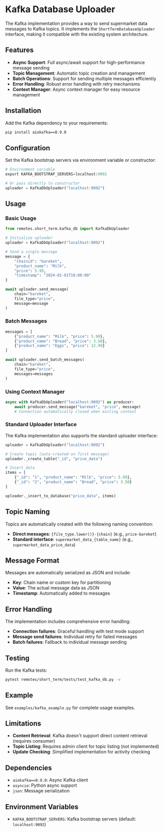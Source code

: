 # Kafka Database Uploader

The Kafka implementation provides a way to send supermarket data messages to Kafka topics. It implements the `ShortTermDatabaseUploader` interface, making it compatible with the existing system architecture.

## Features

- **Async Support**: Full async/await support for high-performance message sending
- **Topic Management**: Automatic topic creation and management
- **Batch Operations**: Support for sending multiple messages efficiently
- **Error Handling**: Robust error handling with retry mechanisms
- **Context Manager**: Async context manager for easy resource management

## Installation

Add the Kafka dependency to your requirements:

```bash
pip install aiokafka==0.9.0
```

## Configuration

Set the Kafka bootstrap servers via environment variable or constructor:

```python
# Environment variable
export KAFKA_BOOTSTRAP_SERVERS=localhost:9092

# Or pass directly to constructor
uploader = KafkaDbUploader("localhost:9092")
```

## Usage

### Basic Usage

```python
from remotes.short_term.kafka_db import KafkaDbUploader

# Initialize uploader
uploader = KafkaDbUploader("localhost:9092")

# Send a single message
message = {
    "chainid": "bareket",
    "product_name": "Milk",
    "price": 5.99,
    "timestamp": "2024-01-01T10:00:00"
}

await uploader.send_message(
    chain="bareket",
    file_type="price",
    message=message
)
```

### Batch Messages

```python
messages = [
    {"product_name": "Milk", "price": 5.99},
    {"product_name": "Bread", "price": 3.50},
    {"product_name": "Eggs", "price": 12.99}
]

await uploader.send_batch_messages(
    chain="bareket",
    file_type="price",
    messages=messages
)
```

### Using Context Manager

```python
async with KafkaDbUploader("localhost:9092") as producer:
    await producer.send_message("bareket", "price", message)
    # Connection automatically closed when exiting context
```

### Standard Uploader Interface

The Kafka implementation also supports the standard uploader interface:

```python
uploader = KafkaDbUploader("localhost:9092")

# Create topic (auto-created on first message)
uploader._create_table("_id", "price_data")

# Insert data
items = [
    {"_id": "1", "product_name": "Milk", "price": 5.99},
    {"_id": "2", "product_name": "Bread", "price": 3.50}
]

uploader._insert_to_database("price_data", items)
```

## Topic Naming

Topics are automatically created with the following naming convention:

- **Direct messages**: `{file_type.lower()}-{chain}` (e.g., `price-bareket`)
- **Standard interface**: `supermarket_data_{table_name}` (e.g., `supermarket_data_price_data`)

## Message Format

Messages are automatically serialized as JSON and include:

- **Key**: Chain name or custom key for partitioning
- **Value**: The actual message data as JSON
- **Timestamp**: Automatically added to messages

## Error Handling

The implementation includes comprehensive error handling:

- **Connection failures**: Graceful handling with test mode support
- **Message send failures**: Individual retry for failed messages
- **Batch failures**: Fallback to individual message sending

## Testing

Run the Kafka tests:

```bash
pytest remotes/short_term/tests/test_kafka_db.py -v
```

## Example

See `examples/kafka_example.py` for complete usage examples.

## Limitations

- **Content Retrieval**: Kafka doesn't support direct content retrieval (requires consumer)
- **Topic Listing**: Requires admin client for topic listing (not implemented)
- **Update Checking**: Simplified implementation for activity checking

## Dependencies

- `aiokafka==0.9.0`: Async Kafka client
- `asyncio`: Python async support
- `json`: Message serialization

## Environment Variables

- `KAFKA_BOOTSTRAP_SERVERS`: Kafka bootstrap servers (default: `localhost:9092`) 